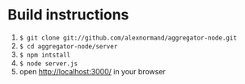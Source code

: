 Build instructions
===================

  1. `$ git clone git://github.com/alexnormand/aggregator-node.git`  
  2. `$ cd aggregator-node/server`  
  3. `$ npm intstall`  
  4. `$ node server.js`  
  5. open [http://localhost:3000/](http://localhost:3000/) in your browser



